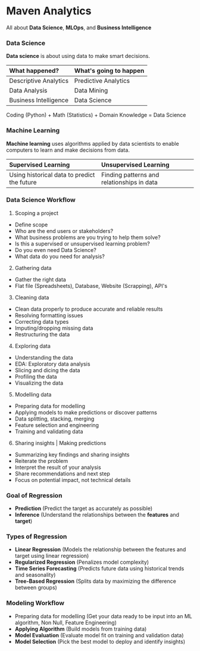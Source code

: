 # Maven Analytics
All about **Data Science**, **MLOps**, and **Business Intelligence**

### **Data Science**
**Data science** is about using data to make smart decisions.

What happened? | What's going to happen
:--- | :---
Descriptive Analytics | Predictive Analytics
Data Analysis | Data Mining
Business Intelligence | Data Science

Coding (Python) + Math (Statistics) + Domain Knowledge = Data Science

### **Machine Learning**
**Machine learning** uses algorithms applied by data scientists to enable computers to learn and make decisions from data.

**Supervised Learning** | **Unsupervised Learning**
:--- | :---
Using historical data to predict the future | Finding patterns and relationships in data

### **Data Science Workflow**

1. Scoping a project
- Define scope
- Who are the end users or stakeholders?
- What business problems are you trying to help them solve?
- Is this a supervised or unsupervised learning problem?
- Do you even need Data Science?
- What data do you need for analysis?

2. Gathering data
- Gather the right data
- Flat file (Spreadsheets), Database, Website (Scrapping), API's

3. Cleaning data
- Clean data properly to produce accurate and reliable results
- Resolving formatting issues
- Correcting data types
- Imputing/dropping missing data
- Restructuring the data

4. Exploring data
- Understanding the data
- EDA: Exploratory data analysis
- Slicing and dicing the data
- Profiling the data
- Visualizing the data

5. Modelling data
- Preparing data for modelling
- Applying models to make predictions or discover patterns
- Data splitting, stacking, merging
- Feature selection and engineering
- Training and validating data

6. Sharing insights | Making predictions
- Summarizing key findings and sharing insights
- Reiterate the problem
- Interpret the result of your analysis
- Share recommendations and next step
- Focus on potential impact, not technical details

### Goal of **Regression**
- **Prediction** (Predict the target as accurately as possible)
- **Inference** (Understand the relationships between the **features** and **target**)

### Types of Regression
- **Linear Regression** (Models the relationship between the features and target using linear regression)
- **Regularized Regression** (Penalizes model complexity)
- **Time Series Forecasting** (Predicts future data using historical trends and seasonality)
- **Tree-Based Regression** (Splits data by maximizing the difference between groups)

### **Modeling Workflow**
- Preparing data for modelling (Get your data ready to be input into an ML algorithm, Non Null, Feature Engineering)
- **Applying Algorithm** (Build models from training data)
- **Model Evaluation** (Evaluate model fit on training and validation data)
- **Model Selection** (Pick the best model to deploy and identify insights)
